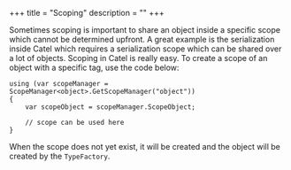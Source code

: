 +++
title = "Scoping" 
description = ""
+++

Sometimes scoping is important to share an object inside a specific scope which cannot be determined upfront. A great example is the serialization inside Catel which requires a serialization scope which can be shared over a lot of objects. Scoping in Catel is really easy. To create a scope of an object with a specific tag, use the code below:

```
using (var scopeManager = ScopeManager<object>.GetScopeManager("object"))
{
    var scopeObject = scopeManager.ScopeObject;
 
    // scope can be used here
}
```

When the scope does not yet exist, it will be created and the object will be created by the `TypeFactory`.

